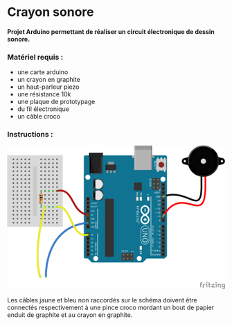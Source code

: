# Crayon sonore

#### Projet Arduino permettant de réaliser un circuit électronique de dessin sonore.

### Matériel requis :

* une carte arduino
* un crayon en graphite
* un haut-parleur piezo
* une résistance 10k
* une plaque de prototypage
* du fil électronique
* un câble croco

### Instructions :

![](crayon-sonore.png)

Les câbles jaune et bleu non raccordés sur le schéma doivent être connectés respectivement à une pince croco mordant un bout de papier enduit de graphite et au crayon en graphite.